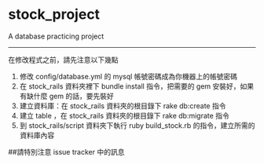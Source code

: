 stock_project
=============

A database practicing project


---
在修改程式之前，請先注意以下幾點

1. 修改 config/database.yml 的 mysql 帳號密碼成為你機器上的帳號密碼
2. 在 stock_rails 資料夾裡下 bundle install 指令，把需要的 gem 安裝好，如果有缺什麼 gem 的話，要先裝好
3. 建立資料庫：在 stock_rails 資料夾的根目錄下 rake db:create 指令
4. 建立 table ，在 stock_rails 資料夾的根目錄下 rake db:migrate 指令
5. 到 stock_rails/script 資料夾下執行 ruby build_stock.rb 的指令，建立所需的資料庫內容

##請特別注意 issue tracker 中的訊息
